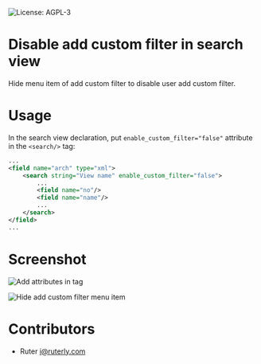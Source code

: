![License: AGPL-3](https://img.shields.io/badge/license-AGPL--3-blue.svg)

# Disable add custom filter in search view

Hide menu item of add custom filter to disable user add custom filter.

# Usage

In the search view declaration, put `enable_custom_filter="false"` attribute in the `<search/>` tag:

```xml
...
<field name="arch" type="xml">
    <search string="View name" enable_custom_filter="false">
        ...
        <field name="no"/>
        <field name="name"/>
        ...
    </search>
</field>
...
```

# Screenshot

![Add attributes in tag](https://github.com/ruter/TNK-Odoo-Module/blob/10.0/web_search_disable_add_custom_filter/static/description/screenshot0.png?raw=true)

![Hide add custom filter menu item](https://github.com/ruter/TNK-Odoo-Module/blob/10.0/web_search_disable_add_custom_filter/static/description/screenshot.png?raw=true)

# Contributors

- Ruter <i@ruterly.com>
